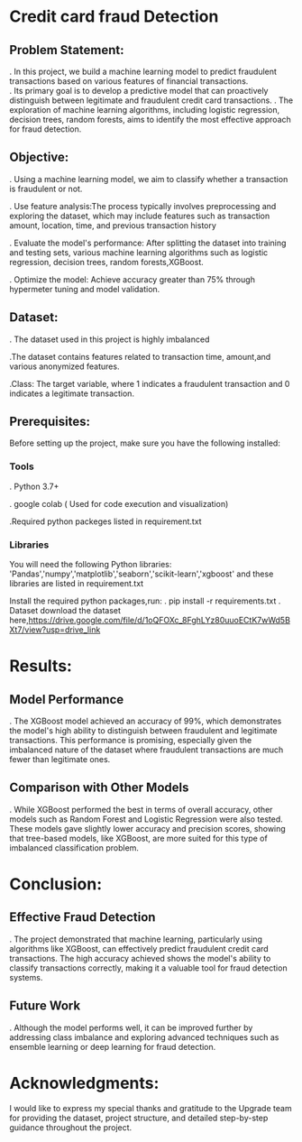 # Credit card fraud Detection 

## Problem Statement:
. In this project, we build a machine learning model to predict fraudulent transactions based on various features of financial transactions.  
. Its primary goal is to develop a predictive model that can proactively distinguish between legitimate and fraudulent credit card transactions.
. The exploration of machine learning algorithms, including logistic regression, decision trees, random forests, aims to identify the most effective approach for fraud detection.

## Objective:

. Using a machine learning model, we aim to classify whether a transaction is fraudulent or not.

. Use feature analysis:The process typically involves preprocessing and exploring the dataset, which may include features such as transaction amount, location, time, and previous transaction history

. Evaluate the model's performance: After splitting the dataset into training and testing sets, various machine learning algorithms such as logistic regression, decision trees, random forests,XGBoost.

. Optimize the model: Achieve accuracy greater than 75% through hypermeter tuning and model validation. 

## Dataset:
. The dataset used in this project is highly imbalanced 

.The dataset contains features related to transaction time, amount,and various anonymized features.

.Class: The target variable, where 1 indicates a fraudulent transaction and 0 indicates a legitimate transaction.

## Prerequisites:
Before setting up the project, make sure you have the following installed:
### Tools
. Python 3.7+

. google colab ( Used for code execution and visualization)

.Required python packeges listed in requirement.txt

### Libraries
You will need the following Python libraries: 'Pandas','numpy','matplotlib','seaborn','scikit-learn','xgboost' and these libraries are listed in requirement.txt

Install the required python packages,run:
. pip install -r requirements.txt
. Dataset 
download the dataset here,https://drive.google.com/file/d/1oQFOXc_8FghLYz80uuoECtK7wWd5BXt7/view?usp=drive_link

# Results:
## Model Performance
. The XGBoost model achieved an accuracy of 99%, which demonstrates the model's high ability to distinguish between fraudulent and legitimate transactions. This performance is promising, especially given the imbalanced nature of the dataset where fraudulent transactions are much fewer than legitimate ones.

## Comparison with Other Models

. While XGBoost performed the best in terms of overall accuracy, other models such as Random Forest and Logistic Regression were also tested. These models gave slightly lower accuracy and precision scores, showing that tree-based models, like XGBoost, are more suited for this type of imbalanced classification problem.


 # Conclusion:
 ## Effective Fraud Detection

 . The project demonstrated that machine learning, particularly using algorithms like XGBoost, can effectively predict fraudulent credit card transactions. The high accuracy achieved shows the model's ability to classify transactions correctly, making it a valuable tool for fraud detection systems.

 ## Future Work
.  Although the model performs well, it can be improved further by addressing class imbalance and exploring advanced techniques such as ensemble learning or deep learning for fraud detection.

  # Acknowledgments:

 I would like to express my special thanks and gratitude to the Upgrade team for providing the dataset, project structure, and detailed step-by-step guidance throughout the project.


